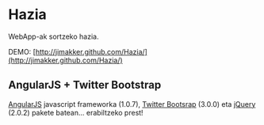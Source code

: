 Hazia
=====

WebApp-ak sortzeko hazia.

DEMO: [http://jimakker.github.com/Hazia/](http://jimakker.github.com/Hazia/)

AngularJS + Twitter Bootstrap
-----------------------------

[AngularJS](http://angularjs.org) javascript frameworka (1.0.7), [Twitter Bootsrap](http://twitter.github.com/bootstrap/index.html) (3.0.0) eta [jQuery](http://jquery.com) (2.0.2) pakete batean... erabiltzeko prest!
